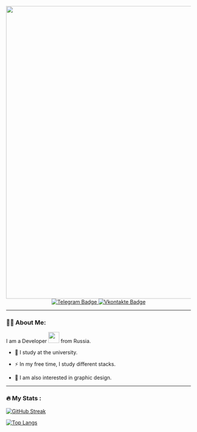 <div id="header" align="center">
  <img src="https://media.giphy.com/media/v1.Y2lkPTc5MGI3NjExbmJlOGUwOHI1dzlnOWVtdGlyaWhvcWJlZDVtN2VucGp0djd1b25oaiZlcD12MV9pbnRlcm5hbF9naWZfYnlfaWQmY3Q9Zw/dGDa7cgk6Z65YtJJmf/giphy.gif", width="800"/>
</div>

<div id="badges", align="center">
  <a href="https://t.me/divmee">
    <img src="https://img.shields.io/badge/TELEGRAM-blue?style=for-the-badge&logo=telegram&logoColor=white" alt="Telegram Badge"/>
  </a>
  <a href="https://vk.ru/your_rock_n_roll">
    <img src="https://img.shields.io/badge/VKONTAKTE-blue?style=for-the-badge&logo=vk&logoColor=white" alt="Vkontakte Badge"/>
  </a>
</div>

<div id="counter", align="center">
  <img src="https://komarev.com/ghpvc/?username=maestrying&style=flat-square&color=blue" alt=""/>
</div>

---
### :man_technologist: About Me:
I am a Developer <img src="https://media.giphy.com/media/WUlplcMpOCEmTGBtBW/giphy.gif" width="30"> from Russia.
- :telescope: I study at the university.

- :zap: In my free time, I study different stacks.

- :art: I am also interested in graphic design.

---
### :fire: My Stats :
[![GitHub Streak](http://github-readme-streak-stats.herokuapp.com?user=maestrying&theme=dracula&date_format=j%20M%5B%20Y%5D&)](https://git.io/streak-stats)

[![Top Langs](https://github-readme-stats.vercel.app/api/top-langs/?username=maestrying&layout=compact&theme=dracula)](https://github.com/anuraghazra/github-readme-stats)
